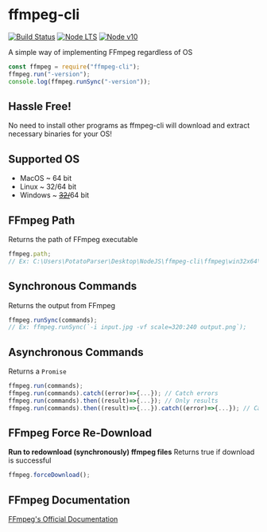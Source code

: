 # ffmpeg-cli
[![Build Status](https://img.shields.io/travis/PotatoParser/ffmpeg-cli/master?style=flat-square)](https://travis-ci.com/PotatoParser/ffmpeg-cli) [![Node LTS](https://img.shields.io/badge/Node-LTS-brightgreen.svg?style=flat-square)](https://nodejs.org/en/download/) [![Node v10](https://img.shields.io/badge/Node-v10-brightgreen.svg?style=flat-square)](https://nodejs.org/dist/latest-v10.x/)

A simple way of implementing FFmpeg regardless of OS
```javascript
const ffmpeg = require("ffmpeg-cli");
ffmpeg.run("-version");
console.log(ffmpeg.runSync("-version"));
```
## Hassle Free!
No need to install other programs as ffmpeg-cli will download and extract necessary binaries for your OS!

## Supported OS
+ MacOS ~ 64 bit
+ Linux ~ 32/64 bit
+ Windows ~ [~~32/~~](https://github.com/PotatoParser/ffmpeg-cli/issues/9)64 bit

## FFmpeg Path
Returns the path of FFmpeg executable
```javascript
ffmpeg.path;
// Ex: C:\Users\PotatoParser\Desktop\NodeJS\ffmpeg-cli\ffmpeg\win32x64\bin\ffmpeg.exe
```
## Synchronous Commands
Returns the output from FFmpeg
```javascript
ffmpeg.runSync(commands);
// Ex: ffmpeg.runSync(`-i input.jpg -vf scale=320:240 output.png`);
```
## Asynchronous Commands
Returns a `Promise`
```javascript
ffmpeg.run(commands);
ffmpeg.run(commands).catch((error)=>{...}); // Catch errors
ffmpeg.run(commands).then((result)=>{...}); // Only results
ffmpeg.run(commands).then((result)=>{...}).catch((error)=>{...}); // Catches when errors found
```

## FFmpeg Force Re-Download
**Run to redownload (synchronously) ffmpeg files**
Returns true if download is successful

```javascript
ffmpeg.forceDownload();
```

## FFmpeg Documentation
[FFmpeg's Official Documentation](https://www.ffmpeg.org/ffmpeg.html)
